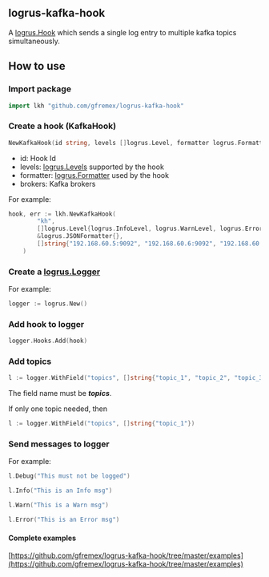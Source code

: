 ## logrus-kafka-hook


A [logrus.Hook](https://godoc.org/github.com/sirupsen/logrus#Hook) which sends a single
log entry to multiple kafka topics simultaneously.

## How to use

### Import package

```Go
import lkh "github.com/gfremex/logrus-kafka-hook"
```

### Create a hook (KafkaHook)

```Go
NewKafkaHook(id string, levels []logrus.Level, formatter logrus.Formatter, brokers []string) (*KafkaHook, error)
```

- id: Hook Id
- levels: [logrus.Levels](https://godoc.org/github.com/sirupsen/logrus#Level) supported by the hook
- formatter: [logrus.Formatter](https://godoc.org/github.com/sirupsen/logrus#Formatter) used by the hook
- brokers: Kafka brokers

For example:

```Go
hook, err := lkh.NewKafkaHook(
		"kh",
		[]logrus.Level{logrus.InfoLevel, logrus.WarnLevel, logrus.ErrorLevel},
		&logrus.JSONFormatter{},
		[]string{"192.168.60.5:9092", "192.168.60.6:9092", "192.168.60.7:9092"},
	)
```

### Create a [logrus.Logger](https://godoc.org/github.com/sirupsen/logrus#Logger)

For example:

```Go
logger := logrus.New()
```

### Add hook to logger

```Go
logger.Hooks.Add(hook)
```

### Add topics

```Go
l := logger.WithField("topics", []string{"topic_1", "topic_2", "topic_3"})
```

The field name must be ***topics***.

If only one topic needed, then

```Go
l := logger.WithField("topics", []string{"topic_1"})
```

### Send messages to logger

For example:

```Go
l.Debug("This must not be logged")

l.Info("This is an Info msg")

l.Warn("This is a Warn msg")

l.Error("This is an Error msg")
```

#### Complete examples

[https://github.com/gfremex/logrus-kafka-hook/tree/master/examples](https://github.com/gfremex/logrus-kafka-hook/tree/master/examples)
